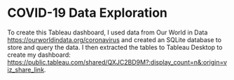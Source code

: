 # COVID-19 Data Exploration

To create this Tableau dashboard, I used data from Our World in Data https://ourworldindata.org/coronavirus and created an SQLite database to store and query the data. I then extracted the tables to Tableau Desktop to create my dashboard: https://public.tableau.com/shared/QXJC2BD9M?:display_count=n&:origin=viz_share_link.

